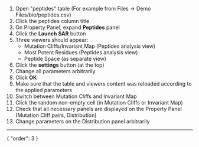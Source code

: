 1. Open "peptides" table (For example from Files -> Demo Files/bio/peptides.csv)
2. Click the peptides column title
3. On Property Panel, expand **Peptides** panel
4. Click the **Launch SAR** button
5. Three viewers should appear:
    - Mutation Cliffs/Invariant Map (Peptides analysis view)
    - Most Potent Residues (Peptides analysis view)
    - Peptide Space (as separate view)
6. Click the **settings** button (at the top)
7. Change all parameters arbitrarily
8. Click **OK**
9. Make sure that the table and viewers content was reloaded according to the applied parameters
10. Switch between Mutation Cliffs and Invariant Map
11. Click the random non-empty cell (in Mutation Cliffs or Invariant Map)
12. Check that all necessary panels are displayed on the Property Panel (Mutation Cliff pairs, Distribution)
13. Change parameters on the Distribution panel arbitrarily
---
{
  "order": 3
}